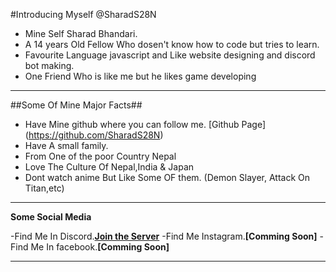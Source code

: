#Introducing Myself @SharadS28N

- Mine Self Sharad Bhandari. 
- A 14 years Old Fellow Who dosen't know how to code but tries to learn.
- Favourite Language javascript and Like website designing and discord bot making.
- One Friend Who is like me but he likes game developing
______________________________________________
##Some Of Mine Major Facts##

- Have Mine github where you can follow me. [Github Page] (https://github.com/SharadS28N)
- Have A small family.
- From One of the poor Country Nepal
- Love The Culture Of Nepal,India & Japan
- Dont watch anime But Like Some OF them. (Demon Slayer, Attack On Titan,etc)
______________________________________________
**Some Social Media**

-Find Me In Discord.**[Join the Server](https://discord.gg/vmg2b6qjp4)**
-Find Me Instagram.**[Comming Soon]**
-Find Me  In facebook.**[Comming Soon]**
___________________________________________________

